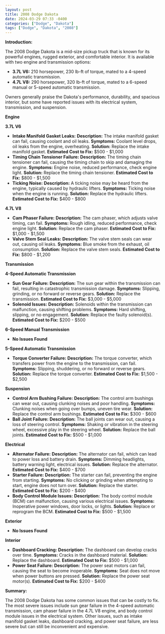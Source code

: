 ```yaml
---
layout: post
title: 2008 Dodge Dakota
date: 2024-03-29 07:33 -0400
categories: ["Dodge", "Dakota"]
tags: ["Dodge", "Dakota", "2008"]
---
```

**Introduction:**

The 2008 Dodge Dakota is a mid-size pickup truck that is known for its powerful engines, rugged exterior, and comfortable interior. It is available with two engine and transmission options:

* **3.7L V6:** 210 horsepower, 230 lb-ft of torque, mated to a 4-speed automatic transmission.
* **4.7L V8:** 290 horsepower, 320 lb-ft of torque, mated to a 6-speed manual or 5-speed automatic transmission.

Owners generally praise the Dakota's performance, durability, and spacious interior, but some have reported issues with its electrical system, transmission, and suspension.

**Engine**

**3.7L V6**

* **Intake Manifold Gasket Leaks:** **Description:** The intake manifold gasket can fail, causing coolant and oil leaks. **Symptoms:** Coolant level drops, oil leaks from the engine, overheating. **Solution:** Replace the intake manifold gasket. **Estimated Cost to Fix:** $500 - $1,000
* **Timing Chain Tensioner Failure:** **Description:** The timing chain tensioner can fail, causing the timing chain to skip and damaging the engine. **Symptoms:** Engine noise, reduced performance, check engine light. **Solution:** Replace the timing chain tensioner. **Estimated Cost to Fix:** $800 - $1,500
* **Ticking Noise:** **Description:** A ticking noise may be heard from the engine, typically caused by hydraulic lifters. **Symptoms:** Ticking noise when the engine is running. **Solution:** Replace the hydraulic lifters. **Estimated Cost to Fix:** $400 - $800

**4.7L V8**

* **Cam Phaser Failure:** **Description:** The cam phaser, which adjusts valve timing, can fail. **Symptoms:** Rough idling, reduced performance, check engine light. **Solution:** Replace the cam phaser. **Estimated Cost to Fix:** $1,000 - $1,500
* **Valve Stem Seal Leaks:** **Description:** The valve stem seals can wear out, causing oil leaks. **Symptoms:** Blue smoke from the exhaust, oil consumption. **Solution:** Replace the valve stem seals. **Estimated Cost to Fix:** $800 - $1,200

**Transmission**

**4-Speed Automatic Transmission**

* **Sun Gear Failure:** **Description:** The sun gear within the transmission can fail, resulting in catastrophic transmission damage. **Symptoms:** Slipping, grinding, or no forward or reverse gears. **Solution:** Replace the transmission. **Estimated Cost to Fix:** $3,000 - $5,000
* **Solenoid Issues:** **Description:** Solenoids within the transmission can malfunction, causing shifting problems. **Symptoms:** Hard shifting, slipping, or no engagement. **Solution:** Replace the faulty solenoid(s). **Estimated Cost to Fix:** $200 - $500

**6-Speed Manual Transmission**

* **No Issues Found**

**5-Speed Automatic Transmission**

* **Torque Converter Failure:** **Description:** The torque converter, which transfers power from the engine to the transmission, can fail. **Symptoms:** Slipping, shuddering, or no forward or reverse gears. **Solution:** Replace the torque converter. **Estimated Cost to Fix:** $1,500 - $2,500

**Suspension**

* **Control Arm Bushing Failure:** **Description:** The control arm bushings can wear out, causing clunking noises and poor handling. **Symptoms:** Clunking noises when going over bumps, uneven tire wear. **Solution:** Replace the control arm bushings. **Estimated Cost to Fix:** $300 - $600
* **Ball Joint Failure:** **Description:** The ball joints can wear out, causing a loss of steering control. **Symptoms:** Shaking or vibration in the steering wheel, excessive play in the steering wheel. **Solution:** Replace the ball joints. **Estimated Cost to Fix:** $500 - $1,000

**Electrical**

* **Alternator Failure:** **Description:** The alternator can fail, which can lead to power loss and battery drain. **Symptoms:** Dimming headlights, battery warning light, electrical issues. **Solution:** Replace the alternator. **Estimated Cost to Fix:** $400 - $700
* **Starter Failure:** **Description:** The starter can fail, preventing the engine from starting. **Symptoms:** No clicking or grinding when attempting to start, engine does not turn over. **Solution:** Replace the starter. **Estimated Cost to Fix:** $200 - $400
* **Body Control Module Issues:** **Description:** The body control module (BCM) can malfunction, causing various electrical issues. **Symptoms:** Inoperative power windows, door locks, or lights. **Solution:** Replace or reprogram the BCM. **Estimated Cost to Fix:** $500 - $1,500

**Exterior**

* **No Issues Found**

**Interior**

* **Dashboard Cracking:** **Description:** The dashboard can develop cracks over time. **Symptoms:** Cracks in the dashboard material. **Solution:** Replace the dashboard. **Estimated Cost to Fix:** $500 - $1,000
* **Power Seat Failure:** **Description:** The power seat motors can fail, causing the seat to become inoperable. **Symptoms:** Seat does not move when power buttons are pressed. **Solution:** Replace the power seat motor(s). **Estimated Cost to Fix:** $200 - $400

**Summary:**

The 2008 Dodge Dakota has some common issues that can be costly to fix. The most severe issues include sun gear failure in the 4-speed automatic transmission, cam phaser failure in the 4.7L V8 engine, and body control module issues in the electrical system. Other issues, such as intake manifold gasket leaks, dashboard cracking, and power seat failure, are less severe but can still be inconvenient and expensive.
